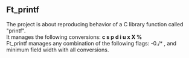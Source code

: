 ## Ft_printf

The project is about reproducing behavior of a C library function called "printf".
<br>
It manages the following conversions: **c s p d i u x X %**
<br>
Ft_printf manages any combination of the following flags: -0./* , and minimum field
width with all conversions.
